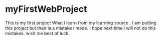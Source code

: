 # myFirstWebProject
This is my first project What i learn from my learning source .
I am putting this project but their is a mistake i made.
I hope next time i will not do this mistakes.
wish me best of luck.
